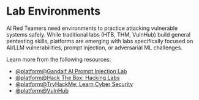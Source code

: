 # Lab Environments

AI Red Teamers need environments to practice attacking vulnerable systems safely. While traditional labs (HTB, THM, VulnHub) build general pentesting skills, platforms are emerging with labs specifically focused on AI/LLM vulnerabilities, prompt injection, or adversarial ML challenges.

Learn more from the following resources:

- [@platform@Gandalf AI Prompt Injection Lab](https://gandalf.lakera.ai/)
- [@platform@Hack The Box: Hacking Labs](https://www.hackthebox.com/hacker/hacking-labs)
- [@platform@TryHackMe: Learn Cyber Security](https://tryhackme.com/)
- [@platform@VulnHub](https://www.vulnhub.com/)
